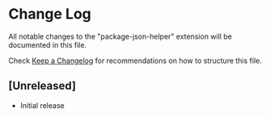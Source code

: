 # Change Log

All notable changes to the "package-json-helper" extension will be documented in this file.

Check [Keep a Changelog](http://keepachangelog.com/) for recommendations on how to structure this file.

## [Unreleased]

- Initial release